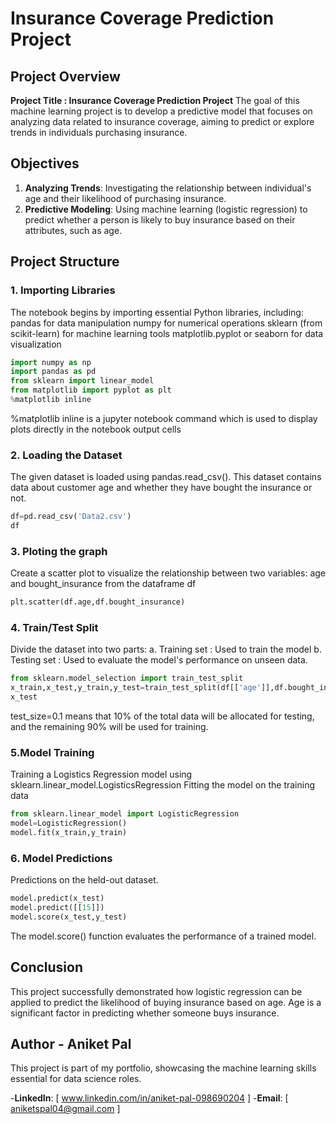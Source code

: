 # Insurance Coverage Prediction Project

## Project Overview 

**Project Title : Insurance Coverage Prediction Project**
The goal of this machine learning project is to develop a predictive model that focuses on analyzing data related to insurance coverage, aiming to predict or explore trends in individuals purchasing insurance. 

## Objectives
1. **Analyzing Trends**: Investigating the relationship between individual's age and their likelihood of purchasing insurance.
2. **Predictive Modeling**: Using machine learning (logistic regression) to predict whether a person is likely to buy insurance based on their attributes, such as age.

## Project Structure

### 1. Importing Libraries
The notebook begins by importing essential Python libraries, including:
pandas for data manipulation
numpy for numerical operations
sklearn (from scikit-learn) for machine learning tools
matplotlib.pyplot or seaborn for data visualization
```python
import numpy as np
import pandas as pd
from sklearn import linear_model
from matplotlib import pyplot as plt
%matplotlib inline
```
%matplotlib inline is a jupyter notebook command which is used to display plots directly in the notebook output cells

### 2. Loading the Dataset
The given dataset is loaded using pandas.read_csv(). This dataset contains data about customer age and whether they have bought the insurance or not.
```python
df=pd.read_csv('Data2.csv')
df
```

### 3. Ploting the graph
Create a scatter plot to visualize the relationship between two variables: age and bought_insurance from the dataframe df
```python
plt.scatter(df.age,df.bought_insurance)
```

### 4. Train/Test Split
Divide the dataset into two parts:
a. Training set : Used to train the model
b. Testing set : Used to evaluate the model's performance on unseen data.
```python
from sklearn.model_selection import train_test_split
x_train,x_test,y_train,y_test=train_test_split(df[['age']],df.bought_insurance,test_size=0.1)
x_test
```
test_size=0.1 means that 10% of the total data will be allocated for testing, and the remaining 90% will be used for training.

### 5.Model Training
Training a Logistics Regression model using sklearn.linear_model.LogisticsRegression
Fitting the model on the training data
```python
from sklearn.linear_model import LogisticRegression
model=LogisticRegression()
model.fit(x_train,y_train)
```

### 6. Model Predictions
Predictions on the held-out dataset.
```python
model.predict(x_test)
model.predict([[15]])
model.score(x_test,y_test)
```
The model.score() function evaluates the performance of a trained model.

## Conclusion
This project successfully demonstrated how logistic regression can be applied to predict the likelihood of buying insurance based on age. Age is a significant factor in predicting whether someone buys insurance.

## Author - Aniket Pal
This project is part of my portfolio, showcasing the machine learning skills essential for data science roles.

-**LinkedIn**: [ www.linkedin.com/in/aniket-pal-098690204 ]
-**Email**: [ aniketspal04@gmail.com ]


